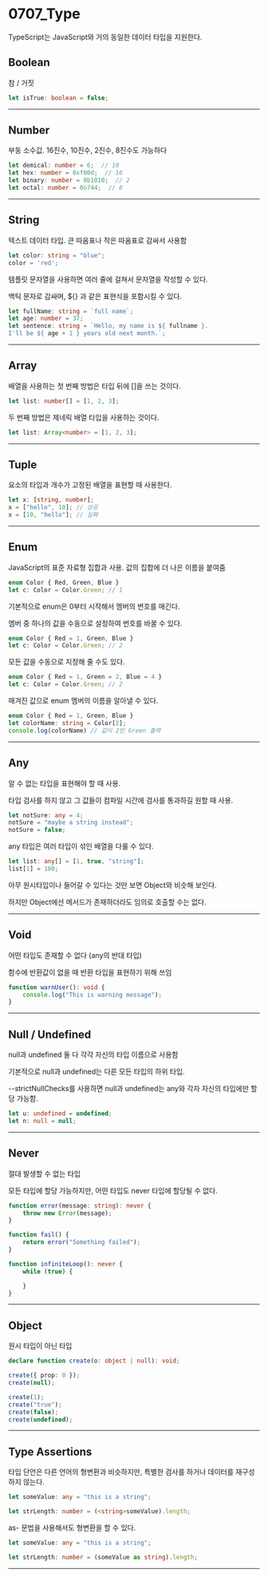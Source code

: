 # 0707_Type

TypeScript는 JavaScript와 거의 동일한 데이터 타입을 지원한다.

## Boolean

참 / 거짓

``` typescript
let isTrue: boolean = false;
```
---

## Number

부동 소수값. 16진수, 10진수, 2진수, 8진수도 가능하다

``` typescript
let demical: number = 6;  // 10
let hex: number = 0xf00d;  // 16
let binary: number = 0b1010;  // 2
let octal: number = 0o744;  // 8
```
---

## String

텍스트 데이터 타입. 큰 따옴표나 작은 따옴표로 감싸서 사용함

``` typescript
let color: string = "blue";
color = 'red';
```

템플릿 문자열을 사용하면 여러 줄에 걸쳐서 문자열을 작성할 수 있다.

백틱 문자로 감싸며, ${} 과 같은 표현식을 포함시킬 수 있다.

``` typescript
let fullName: string = `full name`;
let age: number = 37;
let sentence: string = `Hello, my name is ${ fullname }.
I'll be ${ age + 1 } years old next month.`;
```
---

## Array

배열을 사용하는 첫 번째 방법은 타입 뒤에 []을 쓰는 것이다.

``` typescript
let list: number[] = [1, 2, 3];
```

두 번째 방법은 제네릭 배열 타입을 사용하는 것이다.

``` typescript
let list: Array<number> = [1, 2, 3];
```
---

## Tuple

요소의 타입과 개수가 고정된 배열을 표현할 때 사용한다.

``` typescript
let x: [string, number];
x = ["hello", 10]; // 성공
x = [10, "hello"]; // 실패
```
---

## Enum

JavaScript의 표준 자료형 집합과 사용. 값의 집합에 더 나은 이름을 붙여줌

``` typescript
enum Color { Red, Green, Blue }
let c: Color = Color.Green; // 1
```

기본적으로 enum은 0부터 시작해서 멤버의 번호를 매긴다.

멤버 중 하나의 값을 수동으로 설정하여 번호를 바꿀 수 있다.

``` typescript
enum Color { Red = 1, Green, Blue }
let c: Color = Color.Green; // 2
```

모든 값을 수동으로 지정해 줄 수도 있다.

```typescript
enum Color { Red = 1, Green = 2, Blue = 4 }
let c: Color = Color.Green; // 2
```

매겨진 값으로 enum 멤버의 이름을 알아낼 수 있다.

``` typescript
enum Color { Red = 1, Green, Blue }
let colorName: string = Color[2];
console.log(colorName) // 값이 2인 Green 출력
```
---

## Any

알 수 없는 타입을 표현해야 할 때 사용.

타입 검사를 하지 않고 그 값들이 컴파일 시간에 검사를 통과하길 원할 때 사용.

``` typescript
let notSure: any = 4;
notSure = "maybe a string instead";
notSure = false;
```

any 타입은 여러 타입이 섞인 배열을 다룰 수 있다.

``` typescript
let list: any[] = [1, true, "string"];
list[1] = 100;
```

아무 원시타입이나 들어갈 수 있다는 것만 보면 Object와 비슷해 보인다.

하지만 Object에선 메서드가 존재하더라도 임의로 호출할 수는 없다.

---

## Void

어떤 타입도 존재할 수 없다 (any의 반대 타입)

함수에 반환값이 없을 때 반환 타입을 표현하기 위해 쓰임

``` typescript
function warnUser(): void {
    console.log("This is warning message");
}
```
---

## Null / Undefined
 
null과 undefined 둘 다 각각 자신의 타입 이름으로 사용함

기본적으로 null과 undefined는 다른 모든 타입의 하위 타입.

--strictNullChecks를 사용하면 null과 undefined는 any와 각자 자신의 타입에만 할당 가능함.

``` typescript
let u: undefined = undefined;
let n: null = null;
```
---

## Never

절대 발생할 수 없는 타입

모든 타입에 할당 가능하지만, 어떤 타입도 never 타입에 할당될 수 없다.

``` typescript
function error(message: string): never {
    throw new Error(message);
}

function fail() {
    return error("Something failed");
}

function infiniteLoop(): never {
    while (true) {

    }
}
```
---

## Object

원시 타입이 아닌 타입

``` typescript
declare function create(o: object | null): void;

create({ prop: 0 });
create(null);

create(1);
create("true");
create(false);
create(undefined);
```
---

## Type Assertions

타입 단언은 다른 언어의 형변환과 비슷하지만, 특별한 검사를 하거나 데이터를 재구성하지 않는다.

``` typescript
let someValue: any = "this is a string";

let strLength: number = (<string>someValue).length;
```

as- 문법을 사용해서도 형변환을 할 수 있다.

``` typescript
let someValue: any = "this is a string";

let strLength: number = (someValue as string).length;
```
--- 